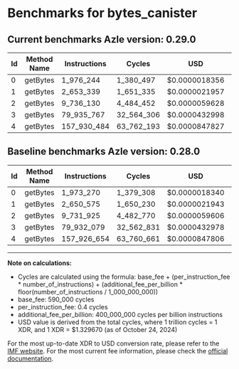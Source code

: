 # Benchmarks for bytes_canister

## Current benchmarks Azle version: 0.29.0

| Id  | Method Name | Instructions | Cycles     | USD           | USD/Million Calls | Change                          |
| --- | ----------- | ------------ | ---------- | ------------- | ----------------- | ------------------------------- |
| 0   | getBytes    | 1_976_244    | 1_380_497  | $0.0000018356 | $1.83             | <font color="red">+2_974</font> |
| 1   | getBytes    | 2_653_339    | 1_651_335  | $0.0000021957 | $2.19             | <font color="red">+2_764</font> |
| 2   | getBytes    | 9_736_130    | 4_484_452  | $0.0000059628 | $5.96             | <font color="red">+4_205</font> |
| 3   | getBytes    | 79_935_767   | 32_564_306 | $0.0000432998 | $43.29            | <font color="red">+3_688</font> |
| 4   | getBytes    | 157_930_484  | 63_762_193 | $0.0000847827 | $84.78            | <font color="red">+3_830</font> |

## Baseline benchmarks Azle version: 0.28.0

| Id  | Method Name | Instructions | Cycles     | USD           | USD/Million Calls |
| --- | ----------- | ------------ | ---------- | ------------- | ----------------- |
| 0   | getBytes    | 1_973_270    | 1_379_308  | $0.0000018340 | $1.83             |
| 1   | getBytes    | 2_650_575    | 1_650_230  | $0.0000021943 | $2.19             |
| 2   | getBytes    | 9_731_925    | 4_482_770  | $0.0000059606 | $5.96             |
| 3   | getBytes    | 79_932_079   | 32_562_831 | $0.0000432978 | $43.29            |
| 4   | getBytes    | 157_926_654  | 63_760_661 | $0.0000847806 | $84.78            |

---

**Note on calculations:**

- Cycles are calculated using the formula: base_fee + (per_instruction_fee \* number_of_instructions) + (additional_fee_per_billion \* floor(number_of_instructions / 1_000_000_000))
- base_fee: 590_000 cycles
- per_instruction_fee: 0.4 cycles
- additional_fee_per_billion: 400_000_000 cycles per billion instructions
- USD value is derived from the total cycles, where 1 trillion cycles = 1 XDR, and 1 XDR = $1.329670 (as of October 24, 2024)

For the most up-to-date XDR to USD conversion rate, please refer to the [IMF website](https://www.imf.org/external/np/fin/data/rms_sdrv.aspx).
For the most current fee information, please check the [official documentation](https://internetcomputer.org/docs/current/developer-docs/gas-cost#execution).
